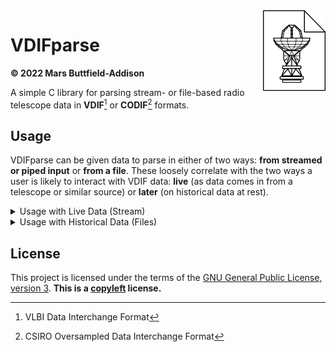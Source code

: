 <img align="right" width="100" src=docs/logo.png>

# VDIFparse


**© 2022 Mars Buttfield-Addison**

A simple C library for parsing stream- or file-based radio telescope data in **VDIF**[^1] or **CODIF**[^2] formats.

[^1]: VLBI Data Interchange Format
[^2]: CSIRO Oversampled Data Interchange Format

## Usage

VDIFparse can be given data to parse in either of two ways: **from streamed or piped input** or **from a file**. These loosely correlate with the two ways a user is likely to interact with VDIF data: **live** (as data comes in from a telescope or similar source) or **later** (on historical data at rest).

<details><summary>Usage with Live Data (Stream)</summary>

```c
in = open_stream();

close(in);
```

</details>

<details><summary>Usage with Historical Data (Files)</summary>

```c
in = open_file("input_file.vdif");

close(in);
```
</details>

## License

This project is licensed under the terms of the [GNU General Public License, version 3](https://www.gnu.org/licenses/gpl-3.0.en.html). **This is a [copyleft](https://www.gnu.org/licenses/copyleft.en.html) license.**